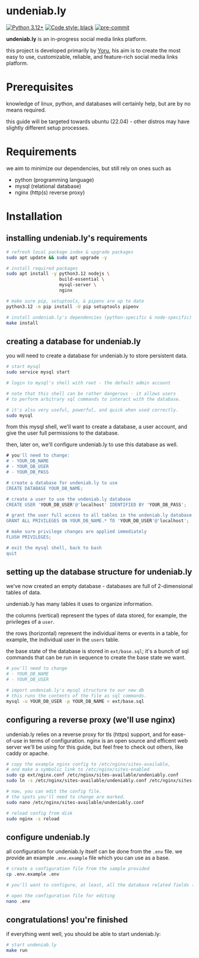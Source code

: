 # undeniab.ly

[![Python 3.12+](https://img.shields.io/badge/python-3.12+-blue.svg)](https://www.python.org/downloads/)
[![Code style: black](https://img.shields.io/badge/code%20style-black-000000.svg)](https://github.com/ambv/black)
[![pre-commit](https://img.shields.io/badge/pre--commit-enabled-brightgreen?logo=pre-commit)](https://github.com/pre-commit/pre-commit)

**undeniab.ly** is an in-progress social media links platform.

this project is developed primarily by [Yoru](https://github.com/yo-ru),
his aim is to create the most easy to use, customizable, reliable, and feature-rich
social media links platform.

# Prerequisites
knowledge of linux, python, and databases will certainly help, but are by no means required.

this guide will be targeted towards ubuntu (22.04) - other distros may have slightly different setup processes.

# Requirements
we aim to minimize our dependencies, but still rely on ones such as
- python (programming language)
- mysql (relational database)
- nginx (http(s) reverse proxy)

# Installation
## installing undeniab.ly's requirements
```sh
# refresh local package index & upgrade packages
sudo apt update && sudo apt upgrade -y

# install required packages
sudo apt install -y python3.12 nodejs \
                    build-essential \
                    mysql-server \
                    nginx

# make sure pip, setuptools, & pipenv are up to date
python3.12 -m pip install -U pip setuptools pipenv

# install undeniab.ly's dependencies (python-specific & node-specific)
make install
```

## creating a database for undeniab.ly
you will need to create a database for undeniab.ly to store persistent data.
```sh
# start mysql
sudo service mysql start

# login to mysql's shell with root - the default admin account

# note that this shell can be rather dangerous - it allows users
# to perform arbitrary sql commands to interact with the database.

# it's also very useful, powerful, and quick when used correctly.
sudo mysql
```
from this mysql shell, we'll want to create a database, a user account, and give the user full permissions to the database.

then, later on, we'll configure undeniab.ly to use this database as well.
```sql
# you'll need to change:
# - YOUR_DB_NAME
# - YOUR_DB_USER
# - YOUR_DB_PASS

# create a database for undeniab.ly to use
CREATE DATABASE YOUR_DB_NAME;

# create a user to use the undeniab.ly database
CREATE USER 'YOUR_DB_USER'@'localhost' IDENTIFIED BY 'YOUR_DB_PASS';

# grant the user full access to all tables in the undeniab.ly database
GRANT ALL PRIVILEGES ON YOUR_DB_NAME.* TO 'YOUR_DB_USER'@'localhost';

# make sure privilege changes are applied immediately
FLUSH PRIVILEGES;

# exit the mysql shell, back to bash
quit
```

## setting up the database structure for undeniab.ly
we've now created an empty database - databases are full of 2-dimensional tables of data.

undeniab.ly has many tables it uses to organize information.

the columns (vertical) represent the types of data stored, for example, the privileges of a `user`.

the rows (horizontal) represent the individual items or events in a table, for example, the individual user in the `users` table.

the base state of the database is stored in `ext/base.sql`; it's a bunch of sql commands that can be run in sequence to create the base state we want.
```sh
# you'll need to change
# - YOUR_DB_NAME
# - YOUR_DB_USER

# import undeniab.ly's mysql structure to our new db
# this runs the contents of the file as sql commands.
mysql -u YOUR_DB_USER -p YOUR_DB_NAME < ext/base.sql
```

## configuring a reverse proxy (we'll use nginx)
undeniab.ly relies on a reverse proxy for tls (https) support, and for ease-of-use in terms of configuration. nginx is an open source and efficent web server we'll be using for this guide, but feel free to check out others, like caddy or apache.
```sh
# copy the example nginx config to /etc/nginx/sites-available,
# and make a symbolic link to /etc/nginx/sites-enabled
sudo cp ext/nginx.conf /etc/nginx/sites-available/undeniably.conf
sudo ln -s /etc/nginx/sites-available/undeniably.conf /etc/nginx/sites-enabled/undeniably.conf

# now, you can edit the config file.
# the spots you'll need to change are marked.
sudo nano /etc/nginx/sites-available/undeniably.conf

# reload config from disk
sudo nginx -s reload
```

## configure undeniab.ly
all configuration for undeniab.ly itself can be done from the `.env` file. we provide an example `.env.example` file which you can use as a base.
```sh
# create a configuration file from the sample provided
cp .env.example .env

# you'll want to configure, at least, all the database related fields (DB_*).

# open the configuration file for editing
nano .env
```

## congratulations! you're finished
if everything went well, you should be able to start undeniab.ly:
```sh
# start undeniab.ly
make run
```
